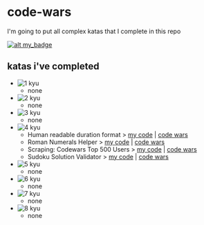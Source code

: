 # code-wars

I'm going to put all complex katas that I complete in this repo

[![alt my_badge](https://www.codewars.com/users/darkrab/badges/large)](https://www.codewars.com/users/darkrab)

## katas i've completed

- ![1 kyu](https://res.cloudinary.com/dr844cxrp/image/upload/v1609613886/kyu/1_kyu_zr4pi5.svg)
  - none
- ![2 kyu](https://res.cloudinary.com/dr844cxrp/image/upload/v1609613889/kyu/2_kyu_vvzh9x.svg)
  - none
- ![3 kyu](https://res.cloudinary.com/dr844cxrp/image/upload/v1609613886/kyu/3_kyu_vlcs7h.svg)
  - none
- ![4 kyu](https://res.cloudinary.com/dr844cxrp/image/upload/v1609613886/kyu/4_kyu_umoiyq.svg)
  - Human readable duration format > [my code](https://github.com/rafalou38/code-wars/blob/main/HumanReadableDurationFormat.js) | [code wars](https://www.codewars.com/kata/52742f58faf5485cae000b9a)
  - Roman Numerals Helper > [my code](https://github.com/rafalou38/code-wars/blob/main/Roman_Numerals_Helper.ipynb) | [code wars](https://www.codewars.com/kata/51b66044bce5799a7f000003)
  - Scraping: Codewars Top 500 Users > [my code](https://github.com/rafalou38/code-wars/Scraping_Codewars_Top_500_Users.ipynb) | [code wars](https://www.codewars.com/kata/581c06b95cfa838603000435)
  - Sudoku Solution Validator > [my code](https://github.com/rafalou38/code-wars/SudokuSolutionValidator.py) | [code wars](https://www.codewars.com/kata/529bf0e9bdf7657179000008)
- ![5 kyu](https://res.cloudinary.com/dr844cxrp/image/upload/v1609613886/kyu/5_kyu_eejjlw.svg)
  - none
- ![6 kyu](https://res.cloudinary.com/dr844cxrp/image/upload/v1609613886/kyu/6_kyu_sxzest.svg)
  - none
- ![7 kyu](https://res.cloudinary.com/dr844cxrp/image/upload/v1609613886/kyu/7_kyu_ceaeih.svg)
  - none
- ![8 kyu](https://res.cloudinary.com/dr844cxrp/image/upload/v1609613886/kyu/8_kyu_dqklpb.svg)
  - none
